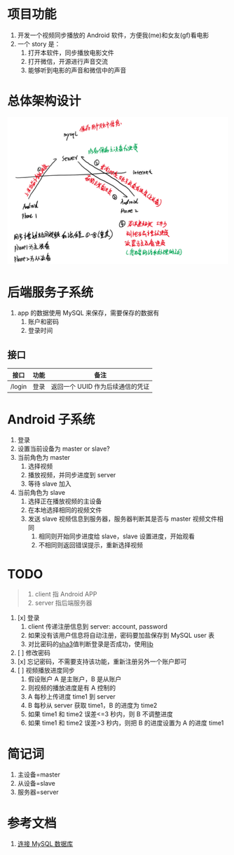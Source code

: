 # 项目功能

1. 开发一个视频同步播放的 Android 软件，方便我(me)和女友(gf)看电影
2. 一个 story 是：
   1. 打开本软件，同步播放电影文件
   2. 打开微信，开源进行声音交流
   3. 能够听到电影的声音和微信中的声音

# 总体架构设计

![](res/arch.png)

# 后端服务子系统

1. app 的数据使用 MySQL 来保存，需要保存的数据有
   1. 账户和密码
   2. 登录时间

## 接口

| 接口   | 功能 | 备注                             |
| ------ | ---- | -------------------------------- |
| /login | 登录 | 返回一个 UUID 作为后续通信的凭证 |

# Android 子系统

1. 登录
2. 设置当前设备为 master or slave?
3. 当前角色为 master
   1. 选择视频
   2. 播放视频，并同步进度到 server
   3. 等待 slave 加入
4. 当前角色为 slave
   1. 选择正在播放视频的主设备
   2. 在本地选择相同的视频文件
   3. 发送 slave 视频信息到服务器，服务器判断其是否与 master 视频文件相同
      1. 相同则开始同步进度给 slave，slave 设置进度，开始观看
      2. 不相同则返回错误提示，重新选择视频

# TODO

> 1. client 指 Android APP
> 1. server 指后端服务器

1. [x] 登录
   1. client 传递注册信息到 server: account, password
   2. 如果没有该用户信息将自动注册，密码要加盐保存到 MySQL user 表
   3. 对比密码的[sha3](https://keccak.team/software.html)值判断登录是否成功，使用[lib](https://github.com/aelstad/keccakj)
2. [ ] 修改密码
3. [x] 忘记密码，不需要支持该功能，重新注册另外一个账户即可
4. [ ] 视频播放进度同步
   1. 假设账户 A 是主账户，B 是从账户
   2. 则视频的播放进度是有 A 控制的
   3. A 每秒上传进度 time1 到 server
   4. B 每秒从 server 获取 time1，B 的进度为 time2
   5. 如果 time1 和 time2 误差<=3 秒内，则 B 不调整进度
   6. 如果 time1 和 time2 误差>3 秒内，则把 B 的进度设置为 A 的进度 time1

# 简记词

1. 主设备=master
2. 从设备=slave
3. 服务器=server

# 参考文档

1. [连接 MySQL 数据库](https://www.programmersought.com/article/40737747463/)

